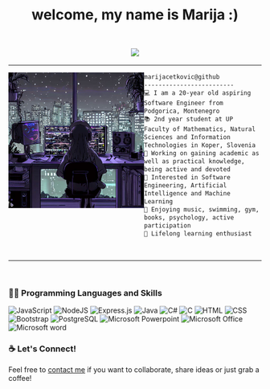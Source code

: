 
<!-- credits: https://github.com/I-am-vishalmaurya -->

<h1 align="center">
welcome, my name is Marija :) </h1>
   
<br/>

<!-- Typing SVG by DenverCoder1 - https://github.com/DenverCoder1/readme-typing-svg -->
<p align="center">
  <a href="https://github.com/DenverCoder1/readme-typing-svg"><img src="https://readme-typing-svg.herokuapp.com?lines=Computer+Science+Student;Aspiring+Software+Engineer;Eager+To+Learn&center=true&color=8C32F7&width=380&height=45"></a>
</p>
<hr>

<img align="left" src="https://github.com/marijacetkovic/marijacetkovic/blob/main/imgs/readme-img.png" alt="" width="270" />

```
marijacetkovic@github
-------------------------
💻 I am a 20-year old aspiring Software Engineer from Podgorica, Montenegro
📚 2nd year student at UP Faculty of Mathematics, Natural Sciences and Information Technologies in Koper, Slovenia
🔭 Working on gaining academic as well as practical knowledge, being active and devoted
📝 Interested in Software Engineering, Artificial Intelligence and Machine Learning
💖 Enjoying music, swimming, gym, books, psychology, active participation
🌱 Lifelong learning enthusiast



```
<hr>
<br>


### 👨‍💻 Programming Languages and Skills

<p>
  

![JavaScript](https://img.shields.io/badge/javascript-%23323330.svg?style=for-the-badge&logo=javascript&logoColor=%23F7DF1E)
![NodeJS](https://img.shields.io/badge/node.js-%2343853D.svg?style=for-the-badge&logo=node.js&logoColor=white) 
![Express.js](https://img.shields.io/badge/express.js-%23404d59.svg?style=for-the-badge&logo=express&logoColor=%2361DAFB)
![Java](https://img.shields.io/badge/Java-ED8B00?style=for-the-badge&logo=java&logoColor=white)
![C#](https://img.shields.io/badge/c%23-%23239120.svg?style=for-the-badge&logo=c-sharp&logoColor=white)
![C](https://img.shields.io/badge/C-00599C?style=for-the-badge&logo=c&logoColor=white)
![HTML](https://img.shields.io/badge/HTML-239120?style=for-the-badge&logo=html5&logoColor=white)
![CSS](https://img.shields.io/badge/CSS-239120?&style=for-the-badge&logo=css3&logoColor=white)
![Bootstrap](https://img.shields.io/badge/bootstrap-%23563D7C.svg?style=for-the-badge&logo=bootstrap&logoColor=white)
![PostgreSQL](https://img.shields.io/badge/PostgreSQL-316192?style=flat&logo=postgresql&logoColor=green)
![Microsoft Powerpoint](https://img.shields.io/badge/Microsoft_PowerPoint-B7472A?style=for-the-badge&logo=microsoft-powerpoint&logoColor=white)
![Microsoft Office](https://img.shields.io/badge/Microsoft_Office-D83B01?style=for-the-badge&logo=microsoft-office&logoColor=white)
![Microsoft word](https://img.shields.io/badge/Microsoft_Word-2B579A?style=for-the-badge&logo=microsoft-word&logoColor=white)

</p>

### ☕ Let's Connect!
Feel free to <a href="mailto:marijacetkovic03@gmail.com">contact me</a> if you want to collaborate, share ideas or just grab a coffee!


